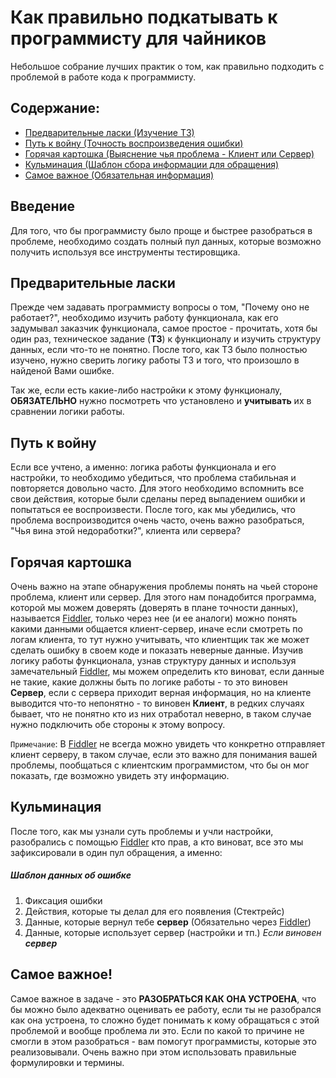 # Как правильно подкатывать к программисту для чайников
Небольшое собрание лучших практик о том, как правильно подходить с проблемой в работе кода к программисту.

## Содержание:
- [Предварительные ласки (Изучение ТЗ)](https://github.com/SHTIKOV/tester-best-practics#%D0%B2%D0%B2%D0%B5%D0%B4%D0%B5%D0%BD%D0%B8%D0%B5)
- [Путь к войну (Точность воспроизведения ошибки)](https://github.com/SHTIKOV/tester-best-practics#%D0%BF%D1%83%D1%82%D1%8C-%D0%BA-%D0%B2%D0%BE%D0%B9%D0%BD%D1%83)
- [Горячая картошка (Выяснение чья проблема - Клиент или Сервер)](https://github.com/SHTIKOV/tester-best-practics#%D0%B3%D0%BE%D1%80%D1%8F%D1%87%D0%B0%D1%8F-%D0%BA%D0%B0%D1%80%D1%82%D0%BE%D1%88%D0%BA%D0%B0)
- [Кульминация (Шаблон сбора информации для обращения)](https://github.com/SHTIKOV/tester-best-practics#%D0%BA%D1%83%D0%BB%D1%8C%D0%BC%D0%B8%D0%BD%D0%B0%D1%86%D0%B8%D1%8F)
- [Самое важное (Обязательная информация)](https://github.com/SHTIKOV/tester-best-practics#%D1%81%D0%B0%D0%BC%D0%BE%D0%B5-%D0%B2%D0%B0%D0%B6%D0%BD%D0%BE%D0%B5)

## Введение
Для того, что бы программисту было проще и быстрее разобраться в проблеме, необходимо создать полный пул данных, которые возможно получить используя все инструменты тестировщика. 

## Предварительные ласки
Прежде чем задавать программисту вопросы о том, "Почему оно не работает?", необходимо изучить работу функционала, как его задумывал заказчик функционала, самое простое - прочитать, хотя бы один раз, техническое задание (**ТЗ**) к функционалу и изучить структуру данных, если что-то не понятно. После того, как ТЗ было полностью изучено, нужно сверить логику работы ТЗ и того, что произошло в найденой Вами ошибке. 

Так же, если есть какие-либо настройки к этому функционалу, **ОБЯЗАТЕЛЬНО** нужно посмотреть что установлено и **учитывать** их в сравнении логики работы.

## Путь к войну
Если все учтено, а именно: логика работы функционала и его настройки, то необходимо убедиться, что проблема стабильная и повторяется довольно часто. Для этого необходимо вспомнить все свои действия, которые были сделаны перед выпадением ошибки и попытаться ее воспроизвести. После того, как мы убедились, что проблема воспроизводится  очень часто, очень важно разобраться, "Чья вина этой недоработки?", клиента или сервера?

## Горячая картошка
Очень важно на этапе обнаружения проблемы понять на чьей стороне проблема, клиент или сервер. Для этого нам понадобится программа, которой мы можем доверять (доверять в плане точности данных), называется [Fiddler](https://www.telerik.com/fiddler), только через нее (и ее аналоги) можно понять какими данными общается клиент-сервер, иначе если смотреть по логам клиента, то тут нужно учитывать, что клиентщик так же может сделать ошибку в своем коде и показать неверные данные.
Изучив логику работы функционала, узнав структуру данных и используя замечательный [Fiddler](https://www.telerik.com/fiddler), мы можем определить кто виноват, если данные не такие, какие должны быть по логике работы - то это виновен **Сервер**, если с сервера приходит верная информация, но на клиенте выводится что-то непонятно - то виновен **Клиент**, в редких случаях бывает, что не понятно кто из них отработал неверно, в таком случае нужно подключить обе стороны к этому вопросу.

`Примечание`: В [Fiddler](https://www.telerik.com/fiddler) не всегда можно увидеть что конкретно отправляет клиент серверу, в таком случае, если это важно для понимания вашей проблемы, пообщаться с клиентским программистом, что бы он мог показать, где возможно увидеть эту информацию.

## Кульминация
После того, как мы узнали суть проблемы и учли настройки, разобрались с помощью [Fiddler](https://www.telerik.com/fiddler) кто прав, а кто виноват, все это мы зафиксировали в один пул обращения, а именно:
##### Шаблон данных об ошибке
1. Фиксация ошибки
2. Действия, которые ты делал для его появления (Стектрейс)
3. Данные, которые вернул тебе **сервер** (Обязательно через [Fiddler](https://www.telerik.com/fiddler))
4. Данные, которые использует сервер (настройки и тп.) *Если виновен **сервер***

## Самое важное!
Самое важное в задаче - это **РАЗОБРАТЬСЯ КАК ОНА УСТРОЕНА**, что бы можно было адекватно оценивать ее работу, если ты не разобрался как она устроена, то сложно будет понимать к кому обращаться с этой проблемой и вообще проблема ли это. Если по какой то причине не смогли в этом разобраться - вам помогут программисты, которые это реализовывали. Очень важно при этом использовать правильные формулировки и термины.
